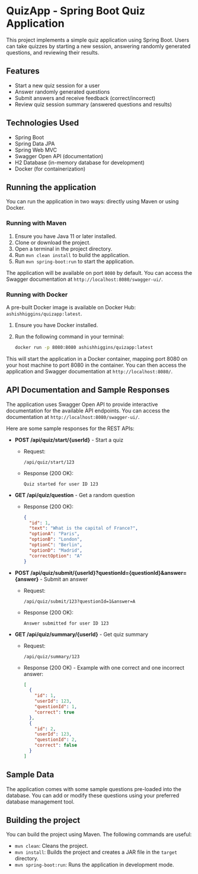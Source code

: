 # QuizApp - Spring Boot Quiz Application

This project implements a simple quiz application using Spring Boot. Users can take quizzes by starting a new session, answering randomly generated questions, and reviewing their results.

## Features

*   Start a new quiz session for a user
*   Answer randomly generated questions
*   Submit answers and receive feedback (correct/incorrect)
*   Review quiz session summary (answered questions and results)

## Technologies Used

*   Spring Boot
*   Spring Data JPA
*   Spring Web MVC
*   Swagger Open API (documentation)
*   H2 Database (in-memory database for development)
*   Docker (for containerization)

## Running the application

You can run the application in two ways: directly using Maven or using Docker.

### Running with Maven

1.  Ensure you have Java 11 or later installed.
2.  Clone or download the project.
3.  Open a terminal in the project directory.
4.  Run `mvn clean install` to build the application.
5.  Run `mvn spring-boot:run` to start the application.

The application will be available on port `8080` by default. You can access the Swagger documentation at `http://localhost:8080/swagger-ui/`.

### Running with Docker

A pre-built Docker image is available on Docker Hub: `ashishhiggins/quizapp:latest`.

1.  Ensure you have Docker installed.
2.  Run the following command in your terminal:

    ```bash
    docker run -p 8080:8080 ashishhiggins/quizapp:latest
    ```

This will start the application in a Docker container, mapping port 8080 on your host machine to port 8080 in the container. You can then access the application and Swagger documentation at `http://localhost:8080/`.

## API Documentation and Sample Responses

The application uses Swagger Open API to provide interactive documentation for the available API endpoints. You can access the documentation at `http://localhost:8080/swagger-ui/`.

Here are some sample responses for the REST APIs:

*   **POST /api/quiz/start/{userId}** - Start a quiz

    *   Request:
        ```
        /api/quiz/start/123
        ```
    *   Response (200 OK):
        ```
        Quiz started for user ID 123
        ```

*   **GET /api/quiz/question** - Get a random question

    *   Response (200 OK):
        ```json
        {
          "id": 1,
          "text": "What is the capital of France?",
          "optionA": "Paris",
          "optionB": "London",
          "optionC": "Berlin",
          "optionD": "Madrid",
          "correctOption": "A"
        }
        ```

*   **POST /api/quiz/submit/{userId}?questionId={questionId}&answer={answer}** - Submit an answer

    *   Request:
        ```
        /api/quiz/submit/123?questionId=1&answer=A
        ```
    *   Response (200 OK):
        ```
        Answer submitted for user ID 123
        ```

*   **GET /api/quiz/summary/{userId}** - Get quiz summary

    *   Request:
        ```
        /api/quiz/summary/123
        ```
    *   Response (200 OK) - Example with one correct and one incorrect answer:
        ```json
        [
          {
            "id": 1,
            "userId": 123,
            "questionId": 1,
            "correct": true
          },
          {
            "id": 2,
            "userId": 123,
            "questionId": 2,
            "correct": false
          }
        ]
        ```

## Sample Data

The application comes with some sample questions pre-loaded into the database. You can add or modify these questions using your preferred database management tool.

## Building the project

You can build the project using Maven. The following commands are useful:

*   `mvn clean`: Cleans the project.
*   `mvn install`: Builds the project and creates a JAR file in the `target` directory.
*   `mvn spring-boot:run`: Runs the application in development mode.


